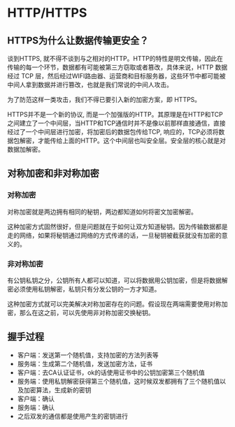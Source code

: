# HTTP/HTTPS

## HTTPS为什么让数据传输更安全？

谈到HTTPS, 就不得不谈到与之相对的HTTP。HTTP的特性是明文传输，因此在传输的每一个环节，数据都有可能被第三方窃取或者篡改，具体来说，HTTP 数据经过 TCP 层，然后经过WIFI路由器、运营商和目标服务器，这些环节中都可能被中间人拿到数据并进行篡改，也就是我们常说的中间人攻击。

为了防范这样一类攻击，我们不得已要引入新的加密方案，即 HTTPS。

HTTPS并不是一个新的协议, 而是一个加强版的HTTP。其原理是在HTTP和TCP之间建立了一个中间层，当HTTP和TCP通信时并不是像以前那样直接通信，直接经过了一个中间层进行加密，将加密后的数据包传给TCP, 响应的，TCP必须将数据包解密，才能传给上面的HTTP。这个中间层也叫安全层。安全层的核心就是对数据加解密。

## 对称加密和非对称加密

### 对称加密

对称加密就是两边拥有相同的秘钥，两边都知道如何将密文加密解密。

这种加密方式固然很好，但是问题就在于如何让双方知道秘钥。因为传输数据都是走的网络，如果将秘钥通过网络的方式传递的话，一旦秘钥被截获就没有加密的意义的。

### 非对称加密

有公钥私钥之分，公钥所有人都可以知道，可以将数据用公钥加密，但是将数据解密必须使用私钥解密，私钥只有分发公钥的一方才知道。

这种加密方式就可以完美解决对称加密存在的问题。假设现在两端需要使用对称加密，那么在这之前，可以先使用非对称加密交换秘钥。

## 握手过程

* 客户端：发送第一个随机值，支持加密的方法列表等
* 服务端：生成第二个随机值，发送加密方法，证书
* 客户端：去CA认证证书，ok的话使用证书中的公钥加密第三个随机值
* 服务端：使用私钥解密获得第三个随机值，这时候双发都拥有了三个随机值以及加密算法，生成新的密钥
* 客户端：确认
* 服务端：确认
* 之后双发的通信都是使用产生的密钥进行

